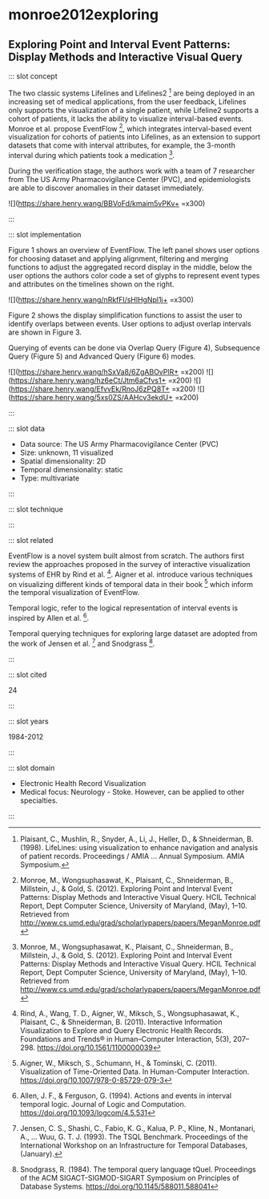 # monroe2012exploring

## Exploring Point and Interval Event Patterns: Display Methods and Interactive Visual Query

<Paper>

::: slot concept

The two classic systems Lifelines and Lifelines2 [^LifeLine2] are being deployed in an increasing set of medical applications, from the user feedback, Lifelines only supports the visualization of a single patient, while Lifeline2 supports a cohort of patients, it lacks the ability to visualize interval-based events. Monroe et al. propose EventFlow [^O], which integrates interval-based event visualization for cohorts of patients into Lifelines, as an extension to support datasets that come with interval attributes, for example, the 3-month interval during which patients took a medication [^O].

During the verification stage, the authors work with a team of 7 researcher from The US Army Pharmacovigilance Center (PVC), and epidemiologists are able to discover anomalies in their dataset immediately.

<div class="center">

![](https://share.henry.wang/BBVoFd/kmaim5vPKv+ =x300)

</div>

:::

::: slot implementation

Figure 1 shows an overview of EventFlow. The left panel shows user options for choosing dataset and applying alignment, filtering and merging functions to adjust the aggregated record display in the middle, below the user options the authors color code a set of glyphs to represent event types and attributes on the timelines shown on the right.

<div class="center">

![](https://share.henry.wang/nRkfFl/sHlHgNpl1j+ =x300)

</div>

Figure 2 shows the display simplification functions to assist the user to identify overlaps between events. User options to adjust overlap intervals are shown in Figure 3.

Querying of events can be done via Overlap Query (Figure 4), Subsequence Query (Figure 5) and Advanced Query (Figure 6) modes.

<div class="even center">
<p>

![](https://share.henry.wang/hSxVa8/6ZgABOvPlR+ =x200)
![](https://share.henry.wang/hz6eCt/Jtm6aCfvs1+ =x200)
![](https://share.henry.wang/EfvvEk/RnoJ6zPQ8T+ =x200)
![](https://share.henry.wang/5xs0ZS/AAHcv3ekdU+ =x200)

</p>
</div>

:::

::: slot data

- Data source: The US Army Pharmacovigilance Center (PVC)
- Size: unknown, 11 visualized
- Spatial dimensionality: 2D
- Temporal dimensionality: static
- Type: multivariate

:::

::: slot technique

:::

::: slot related

EventFlow is a novel system built almost from scratch. The authors first review the approaches proposed in the survey of interactive visualization systems of EHR by Rind et al. [^Rind]. Aigner et al. introduce various techniques on visualizing different kinds of temporal data in their book [^Aigner] which inform the temporal visualization of EventFlow.

Temporal logic, refer to the logical representation of interval events is inspired by Allen et al. [^Allen].

Temporal querying techniques for exploring large dataset are adopted from the work of Jensen et al. [^TSQL] and Snodgrass [^TQUEL].

:::

::: slot cited

24

:::

::: slot years

1984-2012

:::

::: slot domain

- Electronic Health Record Visualization
- Medical focus: Neurology - Stoke. However, can be applied to other specialties.

:::

</Paper>

[^O]: Monroe, M., Wongsuphasawat, K., Plaisant, C., Shneiderman, B., Millstein, J., & Gold, S. (2012). Exploring Point and Interval Event Patterns: Display Methods and Interactive Visual Query. HCIL Technical Report, Dept Computer Science, University of Maryland, (May), 1–10. Retrieved from http://www.cs.umd.edu/grad/scholarlypapers/papers/MeganMonroe.pdf

[^LifeLine]: Plaisant, C., Milash, B., Rose, A., Widoff, S., & Shneiderman, B. (1996). LifeLines: visualizing personal histories. Proceedings of the SIGCHI Conference on Human Factors in Computing Systems Common Ground, 221-ff. https://doi.org/10.1145/238386.238493

[^LifeLine2]: Plaisant, C., Mushlin, R., Snyder, A., Li, J., Heller, D., & Shneiderman, B. (1998). LifeLines: using visualization to enhance navigation and analysis of patient records. Proceedings / AMIA ... Annual Symposium. AMIA Symposium.

[^Rind]: Rind, A., Wang, T. D., Aigner, W., Miksch, S., Wongsuphasawat, K., Plaisant, C., & Shneiderman, B. (2011). Interactive Information Visualization to Explore and Query Electronic Health Records. Foundations and Trends® in Human–Computer Interaction, 5(3), 207–298. https://doi.org/10.1561/1100000039

[^Aigner]: Aigner, W., Miksch, S., Schumann, H., & Tominski, C. (2011). Visualization of Time-Oriented Data. In Human-Computer Interaction. https://doi.org/10.1007/978-0-85729-079-3

[^Allen]: Allen, J. F., & Ferguson, G. (1994). Actions and events in interval temporal logic. Journal of Logic and Computation. https://doi.org/10.1093/logcom/4.5.531

[^TSQL]: Jensen, C. S., Shashi, C., Fabio, K. G., Kalua, P. P., Kline, N., Montanari, A., … Wuu, G. T. J. (1993). The TSQL Benchmark. Proceedings of the International Workshop on an Infrastructure for Temporal Databases, (January).

[^TQUEL]: Snodgrass, R. (1984). The temporal query language tQuel. Proceedings of the ACM SIGACT-SIGMOD-SIGART Symposium on Principles of Database Systems. https://doi.org/10.1145/588011.588041